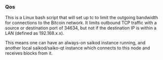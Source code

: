### Qos ###

This is a Linux bash script that will set up tc to limit the outgoing bandwidth for connections to the Bitcoin network. It limits outbound TCP traffic with a source or destination port of 34634, but not if the destination IP is within a LAN (defined as 192.168.x.x).

This means one can have an always-on saikod instance running, and another local saikod/saiko-qt instance which connects to this node and receives blocks from it.
